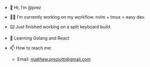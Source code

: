 - 👋 Hi, I’m @prez 

- 🧑‍💻 I’m currently working on my workflow. nvim + tmux = easy dev.

- ⌨️ Just finished working on a split keyboard build.

- 🌱 Learning Golang and React

- 📫 How to reach me:
  - Email: matthew.preziotti@gmail.com

<!---
mattp22/mattp22 is a ✨ special ✨ repository because its `README.md` (this file) appears on your GitHub profile.
You can click the Preview link to take a look at your changes.
--->
